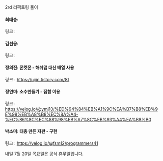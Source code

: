 2rd 리팩토링 풀이<br>

#### 최태승: 
링크 : 

#### 김선웅:
링크 : 

#### 정의진: 폰켓몬 - 해쉬맵 대신 배열 사용
링크 : https://uijin.tistory.com/81

#### 정연미: 소수만들기 - 집합 이용
링크 : https://velog.io/@ymj10/%ED%94%84%EB%A1%9C%EA%B7%B8%EB%9E%98%EB%A8%B8%EC%8A%A4-%EC%86%8C%EC%88%98%EB%A7%8C%EB%93%A4%EA%B8%B0

#### 박소미: 대충 만든 자판 - 구현
링크 : https://velog.io/@fsm12/programmers41

내일 7월 20일 목요일은 공식 휴무일입니다. 

